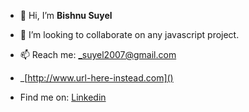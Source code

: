 - 👋 Hi, I’m **Bishnu Suyel**
- 💞️ I’m looking to collaborate on any javascript project.
- 📫 Reach me: _suyel2007@gmail.com
- _[http://www.url-here-instead.com]()


- Find me on: [Linkedin](https://www.linkedin.com/in/bishnu-suyel)
